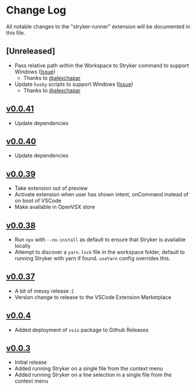 # Change Log

All notable changes to the "stryker-runner" extension will be documented in this file.

## [Unreleased]

- Pass relative path within the Workspace to Stryker command to support Windows ([Issue](https://github.com/slcp/stryker-runner/issues/183))
  - Thanks to [@alexchapar](https://github.com/alexchapar)
- Update `husky` scripts to support Windows ([Issue](https://github.com/slcp/stryker-runner/issues/183))
  - Thanks to [@alexchapar](https://github.com/alexchapar)

## [v0.0.41](https://github.com/slcp/stryker-runner/compare/v0.0.40...v0.0.41)

- Update dependencies

## [v0.0.40](https://github.com/slcp/stryker-runner/compare/v0.0.39...v0.0.40)

- Update dependencies

## [v0.0.39](https://github.com/slcp/stryker-runner/compare/v0.0.38...v0.0.39)

- Take extension out of preview
- Activate extension when user has shown intent, onCommand instead of on boot of VSCode
- Make available in OpenVSX store

## [v0.0.38](https://github.com/slcp/stryker-runner/compare/v0.0.37...v0.0.38)

- Run `npx` with `--no-install` as default to ensure that Stryker is available locally
- Attempt to discover a `yarn.lock` file in the workspace folder, default to running Stryker with yarn if found. `useYarn` config overrides this.

## [v0.0.37](https://github.com/slcp/stryker-runner/compare/v0.0.4...v0.0.37)

- A bit of messy release :(
- Version change to release to the VSCode Extension Marketplace

## [v0.0.4](https://github.com/slcp/stryker-runner/compare/v0.0.3...v0.0.4)

- Added deployment of `vsix` package to Github Releases

## [v0.0.3](https://github.com/slcp/stryker-runner/releases/tag/v0.0.3)

- Initial release
- Added running Stryker on a single file from the context menu
- Added running Stryker on a line selection in a single file from the context menu

